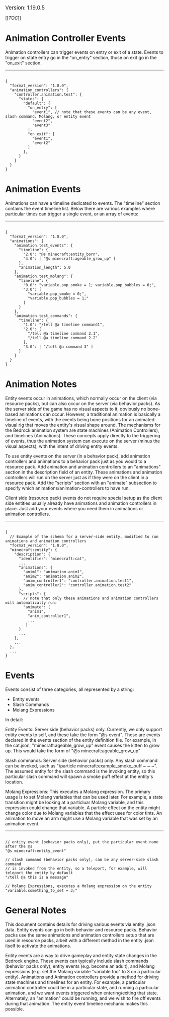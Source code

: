 <big>Version: 1.19.0.5</big>

[[_TOC_]]

# Animation Controller Events


Animation controllers can trigger events on entry or exit of a state.  Events to trigger on state entry go in the "on_entry" section, those on exit go in the "on_exit" section.


****
```

{
  "format_version": "1.8.0",
  "animation_controllers": {
    "controller.animation.test": {
      "states": {
        "default": {
          "on_entry": [
            "event1", // note that these events can be any event, slash command, Molang, or entity event
            "event2",
            "event3"
          ],
          "on_exit": [
            "event1",
            "event2"
          ]
        },
      }
    }
  }
}

```



# Animation Events


Animations can have a timeline dedicated to events. The "timeline" section contains the event timeline list.  Below there are various examples where particular times can trigger a single event, or an array of events:


****
```

{
  "format_version": "1.8.0",
  "animations": {
    "animation.test_events": {
      "timeline": {
        "2.0": "@s minecraft:entity_born",
        "4.0": [ "@s minecraft:ageable_grow_up" ]
      },
      "animation_length": 5.0
    },
    "animation.test_molang": {
      "timeline": {
        "0.0": "variable.pop_smoke = 1; variable.pop_bubbles = 0;",
        "3.0": [
          "variable.pop_smoke = 0;",
          "variable.pop_bubbles = 1;"
        ]
      }
    },
    "animation.test_commands": {
      "timeline": {
        "1.0": "/tell @a timeline command1",
        "2.0": [
          "/tell @a timeline command 2.1",
          "/tell @a timeline command 2.2"
        ],
        "3.0": [ "/tell @a command 3" ]
      }
    }
  }
}

```



# Animation Notes


Entity events occur in animations, which normally occur on the client (via resource packs), but can also occur on the server (via behavior packs). As the server side of the game has no visual aspects to it, obviously no bone-based animations can occur.  However, a traditional animation is basically a timeline of events, with the events being bone positions for an animated visual rig that moves the entity's visual shape around.  The mechanisms for the Bedrock animation system are state machines (Animation Controllers), and timelines (Animations).  These concepts apply directly to the triggering of events, thus the animation system can execute on the server (minus the visual aspects), with the intent of driving entity events. 

To use entity events on the server (in a behavior pack), add animation controllers and animations to a behavior pack just as you would to a resource pack.  Add animation and animation controllers to an "animations" section in the description field of an entity.  These animations and animation controllers will run on the server just as if they were on the client in a resource pack.  Add the "scripts" section with an "animate" subsection to specify which animations/animation-controllers to have run.

Client side (resource pack) events do not require special setup as the client side entities usually already have animations and animation controllers in place.  Just add your events where you need them in animations or animation controllers.


****
```

{
  // Example of the schema for a server-side entity, modified to run animations and animation controllers
  "format_version": "1.8.0",
  "minecraft:entity": {
    "description": {
      "identifier": "minecraft:cat",
      ...
      "animations": {
        "anim1": "animation.anim1",
        "anim2": "animation.anim2",
        "anim_controller1": "controller.animation.test1",
        "anim_controller2": "controller.animation.test2"
      },
      "scripts": {
        // note that only these animations and animation controllers will automatically run:
        "animate": [
          "anim1",
          "anim_controller1",
          ...
         ]
      }
      ...
    },
    ...
  },
  ...
}

```



# Events


Events consist of three categories, all represented by a string:
- Entity events
- Slash Commands
- Molang Expressions

In detail:

Entity Events: Server side (behavior packs) only.  Currently, we only support entity events to self, and these take the form "@s event".  These are events declared in the events section of the entity definition file.  For example, in the cat.json, "minecraft:ageable_grow_up" event causes the kitten to grow up.  This would take the form of "@s minecraft:ageable_grow_up"

Slash commands: Server side (behavior packs) only.  Any slash command can be invoked, such as "/particle minecraft:example_smoke_puff ~ ~ ~".  The assumed entity for the slash command is the invoking entity, so this particular slash command will spawn a smoke puff effect at the entity's location.

Molang Expressions: This executes a Molang expression.  The primary usage is to set Molang variables that can be used later.  For example, a state transition might be looking at a particluar Molang variable, and this expression could change that variable.  A particle effect on the entity might change color due to Molang variables that the effect uses for color tints.  An animation to move an arm might use a Molang variable that was set by an animation event.


****
```

// entity event (behavior packs only), put the particular event name after the @s
"@s minecraft:entity_event"

// slash command (behavior packs only), can be any server-side slash command
// is invoked from the entity, so a teleport, for example, will teleport the entity by default
"/tell @a this is a message"

// Molang Expressions, executes a Molang expression on the entity
"variable.something_to_set = 3;"

```



# General Notes


This document contains details for driving various events via entity .json data.  Entity events can go in both behavior and resource packs.  Behavior packs use the same animations and animation controllers setup that are used in resource packs, albeit with a different method in the entity .json itself to activate the animations.

Entity events are a way to drive gameplay and entity state changes in the Bedrock engine.  These events can typically include slash commands (behavior packs only), entity events (e.g. become an adult), and Molang expressions (e.g. set the Molang variable "variable.foo" to 3 on a particular entity).  Animations and Animation controllers provide a method for driving state machines and timelines for an entity.  For example, a particular animation controller could be in a particular state, and running a particular animation, and we want events triggered when entering/exiting that state.  Alternately, an "animation" could be running, and we wish to fire off events during that animation.  The entity event timeline mechanic makes this possible.


